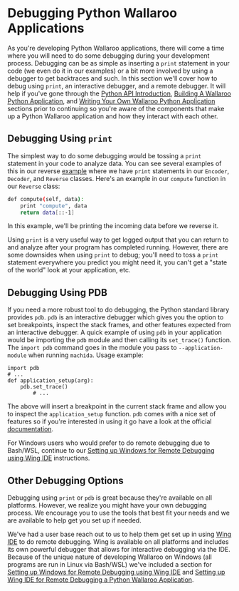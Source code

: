 # Debugging Python Wallaroo Applications

As you're developing Python Wallaroo applications, there will come a time where you will need to do some debugging during your development process. Debugging can be as simple as inserting a `print` statement in your code (we even do it in our examples) or a bit more involved by using a debugger to get backtraces and such. In this section we'll cover how to debug using `print`, an interactive debugger, and a remote debugger. It will help if you've gone through the [Python API Introduction](book/python/intro.md), [Building A Wallaroo Python Application](book/python/building.md), and [Writing Your Own Wallaroo Python Application](book/python/writing-your-own-application.md) sections prior to continuing so you're aware of the components that make up a Python Wallaroo application and how they interact with each other.

## Debugging Using `print`

The simplest way to do some debugging would be tossing a `print` statement in your code to analyze data. You can see several examples of this in our reverse [example](examples/python/reverse/reverse.py) where we have `print` statements in our `Encoder`, `Decoder`, and `Reverse` classes. Here's an example in our `compute` function in our `Reverse` class:

```bash
def compute(self, data):
    print "compute", data
    return data[::-1]
```

In this example, we'll be printing the incoming data before we reverse it.


Using `print` is a very useful way to get logged output that you can return to and analyze after your program has completed running. However, there are some downsides when using `print` to debug; you'll need to toss a `print` statement everywhere you predict you might need it, you can't get a "state of the world" look at your application, etc.

## Debugging Using PDB

 If you need a more robust tool to do debugging, the Python standard library provides `pdb`. `pdb` is an interactive debugger which gives you the option to set breakpoints, inspect the stack frames, and other features expected from an interactive debugger. A quick example of using `pdb` in your application would be importing the `pdb` module and then calling its `set_trace()` function. The `import pdb` command goes in the module you pass to `--application-module` when running `machida`. Usage example:

```
import pdb
# ...
def application_setup(arg):
    pdb.set_trace()
        # ...
```

The above will insert a breakpoint in the current stack frame and allow you to inspect the `application_setup` function. `pdb` comes with a nice set of features so if you're interested in using it go have a look at the official [documentation](https://docs.python.org/2/library/pdb.html).

For Windows users who would prefer to do remote debugging due to Bash/WSL, continue to our [Setting up Windows for Remote Debugging using Wing IDE](/book/python/wing-on-windows-remote-debugging-setup.md) instructions.


## Other Debugging Options

Debugging using `print` or `pdb` is great because they're available on all platforms. However, we realize you might have your own debugging process. We encourage you to use the tools that best fit your needs and we are available to help get you set up if needed.

We've had a user base reach out to us to help them get set up in using [Wing IDE](https://wingware.com/) to do remote debugging. Wing is available on all platforms and includes its own powerful debugger that allows for interactive debugging via the IDE. Because of the unique nature of developing Wallaroo on Windows (all programs are run in Linux via Bash/WSL) we've included a section for [Setting up Windows for Remote Debugging using Wing IDE](book/python/wing-on-windows-remote-debugging-setup.md) and [Setting up Wing IDE for Remote Debugging a Python Wallaroo Application](book/python/wing-remote-debugging.md).
